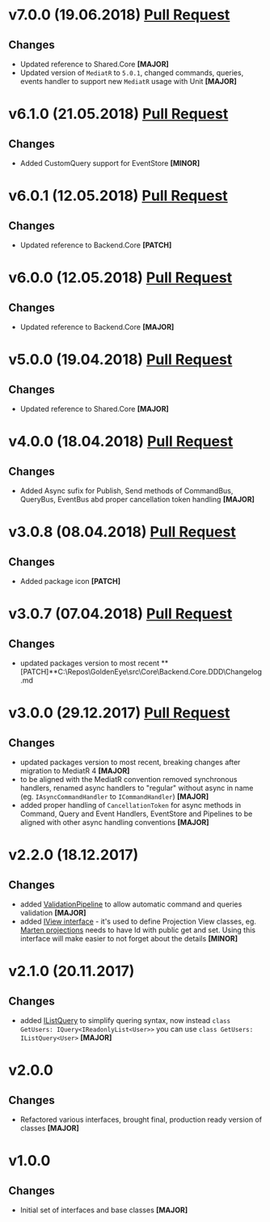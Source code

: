 ﻿# v7.0.0 (19.06.2018) [Pull Request](https://github.com/oskardudycz/GoldenEye/pull/64)

## Changes

* Updated reference to Shared.Core **[MAJOR]**
* Updated version of `MediatR` to `5.0.1`, changed commands, queries, events handler to support new `MediatR` usage with Unit **[MAJOR]**

# v6.1.0 (21.05.2018) [Pull Request](https://github.com/oskardudycz/GoldenEye/pull/59)

## Changes

* Added CustomQuery support for EventStore **[MINOR]**

# v6.0.1 (12.05.2018) [Pull Request](https://github.com/oskardudycz/GoldenEye/pull/61)

## Changes

* Updated reference to Backend.Core **[PATCH]**

# v6.0.0 (12.05.2018) [Pull Request](https://github.com/oskardudycz/GoldenEye/pull/60)

## Changes

* Updated reference to Backend.Core **[MAJOR]**

# v5.0.0 (19.04.2018) [Pull Request](https://github.com/oskardudycz/GoldenEye/pull/58)

## Changes

* Updated reference to Shared.Core **[MAJOR]**


# v4.0.0 (18.04.2018) [Pull Request](https://github.com/oskardudycz/GoldenEye/pull/56)

## Changes

* Added Async sufix for Publish, Send methods of CommandBus, QueryBus, EventBus abd proper cancellation token handling **[MAJOR]**


# v3.0.8 (08.04.2018) [Pull Request](https://github.com/oskardudycz/GoldenEye/pull/54)

## Changes

* Added package icon **[PATCH]**


# v3.0.7 (07.04.2018) [Pull Request](https://github.com/oskardudycz/GoldenEye/pull/53)

## Changes

* updated packages version to most recent **[PATCH]**C:\Repos\GoldenEye\src\Core\Backend.Core.DDD\Changelog.md


# v3.0.0 (29.12.2017) [Pull Request](https://github.com/oskardudycz/GoldenEye/pull/44)

## Changes

* updated packages version to most recent, breaking changes after migration to MediatR 4 **[MAJOR]**
* to be aligned with the MediatR convention removed synchronous handlers, renamed async handlers to "regular" without async in name (eg. `IAsyncCommandHandler` to `ICommandHandler`) **[MAJOR]**
* added proper handling of `CancellationToken` for async methods in Command, Query and Event Handlers, EventStore and Pipelines to be aligned with other async handling conventions **[MAJOR]**

# v2.2.0 (18.12.2017)

## Changes

* added [ValidationPipeline](Validation/ValidationPipeline.cs) to allow automatic command and queries validation **[MAJOR]**
* added [IView interface](Queries/IView.cs) - it's used to define Projection View classes, eg. [Marten projections](http://jasperfx.github.io/marten/documentation/events/projections/) needs to have Id with public get and set. Using this interface will make easier to not forget about the details **[MINOR]**

# v2.1.0 (20.11.2017)

## Changes

* added [IListQuery](Queries/IListQuery.cs) to simplify quering syntax, now instead `class GetUsers: IQuery<IReadonlyList<User>>` you can use `class GetUsers: IListQuery<User>` **[MAJOR]**

# v2.0.0

## Changes

* Refactored various interfaces, brought final, production ready version of classes **[MAJOR]**

# v1.0.0

## Changes

* Initial set of interfaces and base classes **[MAJOR]**